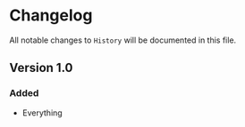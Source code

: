 # Changelog

All notable changes to `History` will be documented in this file.

## Version 1.0

### Added
- Everything
